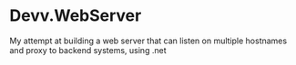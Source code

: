 # Devv.WebServer
My attempt at building a web server that can listen on multiple hostnames and proxy to backend systems, using .net
